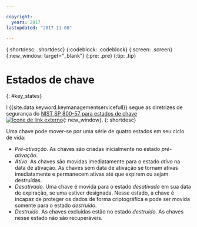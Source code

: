 ```yaml
---

copyright:
  years: 2017
lastupdated: "2017-11-08"

---
```


{:shortdesc: .shortdesc}
{:codeblock: .codeblock}
{:screen: .screen}
{:new_window: target="_blank"}
{:pre: .pre}
{:tip: .tip}

# Estados de chave
{: #key_states}

I {{site.data.keyword.keymanagementservicefull}} segue as diretrizes de segurança do [NIST SP 800-57 para estados de chave ![Ícone de link externo](../../icons/launch-glyph.svg "Ícone de link externo")](http://nvlpubs.nist.gov/nistpubs/SpecialPublications/NIST.SP.800-57pt1r4.pdf){: new_window}.
{: shortdesc}

Uma chave pode mover-se por uma série de quatro estados em seu ciclo de vida:
- _Pré-ativação_. As chaves são criadas inicialmente no estado _pré-ativação_.
- _Ativo_. As chaves são movidas imediatamente para o estado _ativo_ na data de ativação. As chaves sem data de ativação se tornam ativas imediatamente e permanecem ativas até que expirem ou sejam destruídas.
- _Desativado_. Uma chave é movida para o estado _desativado_ em sua data de expiração, se uma estiver designada. Nesse estado, a chave é incapaz de proteger os dados de forma criptográfica e pode ser movida somente para o estado _destruído_.
- _Destruído_. As chaves excluídas estão no estado _destruído_. As chaves nesse estado não são recuperáveis.
